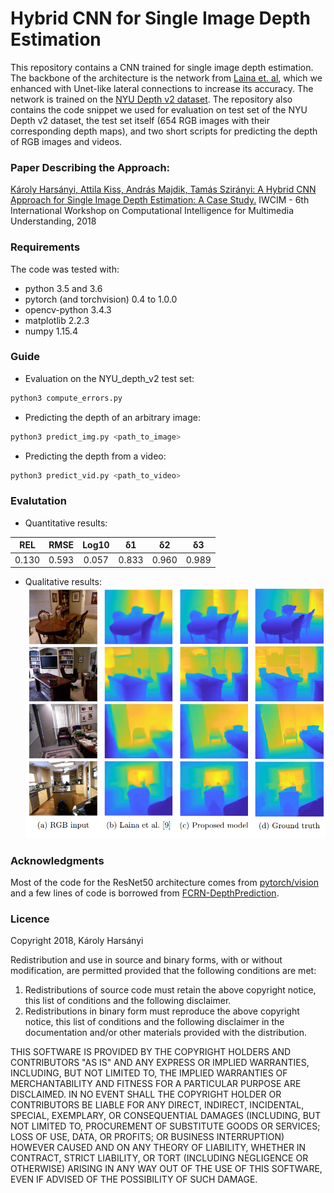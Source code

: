 Hybrid CNN for Single Image Depth Estimation
============================================
This repository contains a CNN trained for single image depth estimation. The backbone of the architecture is the network from [Laina et. al](https://arxiv.org/abs/1606.00373), which we enhanced with Unet-like lateral connections to increase its accuracy. The network is trained on the [NYU Depth v2 dataset](https://cs.nyu.edu/~silberman/datasets/nyu_depth_v2.html). The repository also contains the code snippet we used for evaluation on test set of the NYU Depth v2 dataset, the test set itself (654 RGB images with their corresponding depth maps), and two short scripts for predicting the depth of RGB images and videos.


### Paper Describing the Approach:
[Károly Harsányi, Attila Kiss, András Majdik, Tamás Szirányi: 
A Hybrid CNN Approach for Single Image Depth Estimation: A Case Study.](https://link.springer.com/chapter/10.1007%2F978-3-319-98678-4_38)
IWCIM - 6th International Workshop on Computational Intelligence for Multimedia Understanding, 2018

### Requirements
The code was tested with:
- python 3.5 and 3.6
- pytorch (and torchvision) 0.4 to 1.0.0
- opencv-python 3.4.3
- matplotlib 2.2.3
- numpy 1.15.4


### Guide
- Evaluation on the NYU_depth_v2 test set:
```sh
python3 compute_errors.py
```
- Predicting the depth of an arbitrary image:
```sh
python3 predict_img.py <path_to_image>
```
- Predicting the depth from a video:
```sh
python3 predict_vid.py <path_to_video>
```

### Evalutation
- Quantitative results:
 
| REL  |  RMSE  | Log10 |  δ1 |  δ2 |  δ3 |
|:-----:|:-----:|:-----:|:-----:|:-----:|:-----:|
| 0.130 | 0.593 | 0.057 |0.833 |0.960 |0.989 |

- Qualitative results:
![Screenshot](docs/qual_results.png)


### Acknowledgments
Most of the code for the ResNet50 architecture comes from [pytorch/vision](https://github.com/pytorch/vision/blob/master/torchvision/models/resnet.py) and a few lines of code is borrowed from [FCRN-DepthPrediction](https://github.com/iro-cp/FCRN-DepthPrediction).


### Licence
Copyright 2018, Károly Harsányi

Redistribution and use in source and binary forms, with or without modification, are permitted provided that the following conditions are met:

1. Redistributions of source code must retain the above copyright notice, this list of conditions and the following disclaimer.
2. Redistributions in binary form must reproduce the above copyright notice, this list of conditions and the following disclaimer in the documentation and/or other materials provided with the distribution.

THIS SOFTWARE IS PROVIDED BY THE COPYRIGHT HOLDERS AND CONTRIBUTORS "AS IS" AND ANY EXPRESS OR IMPLIED WARRANTIES, INCLUDING, BUT NOT LIMITED TO, THE IMPLIED WARRANTIES OF MERCHANTABILITY AND FITNESS FOR A PARTICULAR PURPOSE ARE DISCLAIMED. IN NO EVENT SHALL THE COPYRIGHT HOLDER OR CONTRIBUTORS BE LIABLE FOR ANY DIRECT, INDIRECT, INCIDENTAL, SPECIAL, EXEMPLARY, OR CONSEQUENTIAL DAMAGES (INCLUDING, BUT NOT LIMITED TO, PROCUREMENT OF SUBSTITUTE GOODS OR SERVICES; LOSS OF USE, DATA, OR PROFITS; OR BUSINESS INTERRUPTION) HOWEVER CAUSED AND ON ANY THEORY OF LIABILITY, WHETHER IN CONTRACT, STRICT LIABILITY, OR TORT (INCLUDING NEGLIGENCE OR OTHERWISE) ARISING IN ANY WAY OUT OF THE USE OF THIS SOFTWARE, EVEN IF ADVISED OF THE POSSIBILITY OF SUCH DAMAGE.
